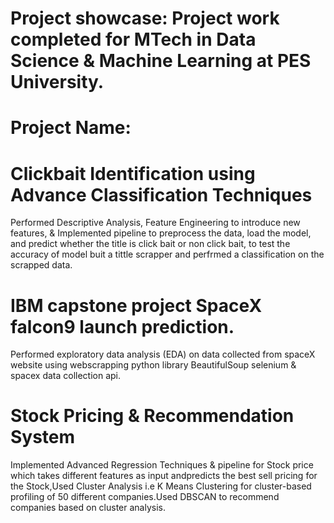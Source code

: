 # Project showcase: Project work completed for MTech in Data Science &amp; Machine Learning at PES University.

# Project Name:
# Clickbait Identification using Advance Classification Techniques

Performed Descriptive Analysis, Feature Engineering to introduce new features, & Implemented pipeline to preprocess
the data, load the model, and predict whether the title is click bait or non click bait, to test the accuracy of model buit a
tittle scrapper and perfrmed a classification on the scrapped data.

# IBM capstone project SpaceX falcon9 launch prediction.

Performed exploratory data analysis (EDA) on data collected from spaceX website using webscrapping python library BeautifulSoup selenium & spacex data collection api.

# Stock Pricing & Recommendation System

Implemented Advanced Regression Techniques & pipeline for Stock price which takes different features as input andpredicts the best sell pricing for the Stock,Used Cluster Analysis i.e K Means Clustering for cluster-based profiling of 50 different companies.Used DBSCAN to recommend companies based on cluster analysis.
